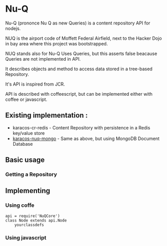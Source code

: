 # Nu-Q

Nu-Q (prononce Nu Q as new Queries) is a content repository API for nodejs.

NUQ is the airport code of Moffett Federal Airfield, next to the Hacker Dojo in bay area where this project was bootstrapped.

NUQ stands also for Nu-Q Uses Queries, but this asserts false beacause Queries are not implemented in API.

It describes objects and method to access data stored in a tree-based Repository.

It's API is inspired from JCR.

API is described with coffeescript, but can be implemented either with coffee or javascript.

## Existing implementation :

* karacos-cr-redis - Content Repository with persistence in a Redis key/value store
* [karacos-nuq-mongo](https://github.com/karacos/karacos-nuq-mongodb) - Same as above, but using MongoDB Document Database

## Basic usage

### Getting a Repository


## Implementing

### Using coffe

```
api = require('NuQCore')
class Node extends api.Node
    yourclassdefs
```

### Using javascript